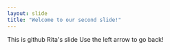 ```yaml
---
layout: slide
title: "Welcome to our second slide!"
---
```


This is github Rita's slide
Use the left arrow to go back!
